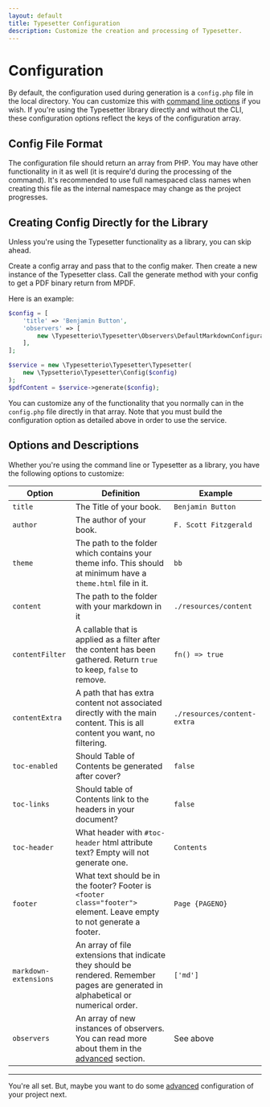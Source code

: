 ```yaml
---
layout: default
title: Typesetter Configuration
description: Customize the creation and processing of Typesetter.
---
```

# Configuration

By default, the configuration used during generation is a `config.php` file in the local directory.  You can customize this with [command line options](generate-command-line-options) if you wish.  If you're using the Typesetter library directly and without the CLI, these configuration options reflect the keys of the configuration array.

## Config File Format

The configuration file should return an array from PHP.  You may have other functionality in it as well (it is require'd during the processing of the command).  It's recommended to use full namespaced class names when creating this file as the internal namespace may change as the project progresses.

## Creating Config Directly for the Library

Unless you're using the Typesetter functionality as a library, you can skip ahead.

Create a config array and pass that to the config maker. Then create a new instance of the Typesetter class. Call the generate method with your config to get a PDF binary return from MPDF.

Here is an example:

```php
$config = [
    'title' => 'Benjamin Button',
    'observers' => [
        new \Typesetterio\Typesetter\Observers\DefaultMarkdownConfiguration(),
    ],
];

$service = new \Typesetterio\Typesetter\Typesetter(
    new \Typsetterio\Typesetter\Config($config)
);
$pdfContent = $service->generate($config);
```

You can customize any of the functionality that you normally can in the `config.php` file directly in that array. Note that you must build the configuration option as detailed above in order to use the service.

## Options and Descriptions

Whether you're using the command line or Typesetter as a library, you have the following options to customize:

| Option  | Definition | Example |
|---------| ---------- | ------- |
| `title`  | The Title of your book. | `Benjamin Button` |
| `author` | The author of your book. | `F. Scott Fitzgerald` |
| `theme` | The path to the folder which contains your theme info. This should at minimum have a `theme.html` file in it. | `bb` |
| `content` | The path to the folder with your markdown in it | `./resources/content` |
| `contentFilter` | A callable that is applied as a filter after the content has been gathered. Return `true` to keep, `false` to remove. | `fn() => true `|
| `contentExtra` | A path that has extra content not associated directly with the main content. This is all content you want, no filtering. | `./resources/content-extra` |
| `toc-enabled` | Should Table of Contents be generated after cover? | `false` |
| `toc-links` | Should table of Contents link to the headers in your document? | `false` |
| `toc-header` | What header with `#toc-header` html attribute text? Empty will not generate one. | `Contents` |
| `footer` | What text should be in the footer? Footer is `<footer class="footer">` element. Leave empty to not generate a footer. | `Page {PAGENO}` |
| `markdown-extensions` | An array of file extensions that indicate they should be rendered. Remember pages are generated in alphabetical or numerical order. | `['md']` |
| `observers` | An array of new instances of observers. You can read more about them in the [advanced](advanced) section. | See above |

---

You're all set.  But, maybe you want to do some [advanced](advanced) configuration of your project next.